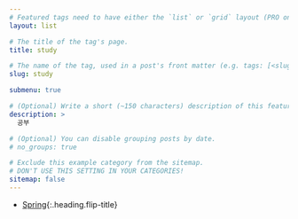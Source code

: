```yaml
---
# Featured tags need to have either the `list` or `grid` layout (PRO only).
layout: list

# The title of the tag's page.
title: study

# The name of the tag, used in a post's front matter (e.g. tags: [<slug>]).
slug: study

submenu: true

# (Optional) Write a short (~150 characters) description of this featured tag.
description: >
  공부

# (Optional) You can disable grouping posts by date.
# no_groups: true

# Exclude this example category from the sitemap.
# DON'T USE THIS SETTING IN YOUR CATEGORIES!
sitemap: false
---
```


* [Spring]{:.heading.flip-title}

[Spring]: /spring/